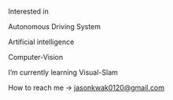 Interested in 

Autonomous Driving System

Artificial intelligence

Computer-Vision

I’m currently learning Visual-Slam

How to reach me -> jasonkwak0120@gmail.com


